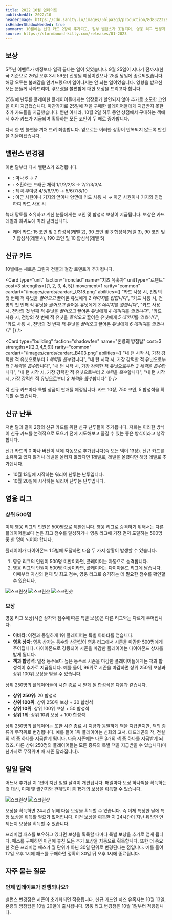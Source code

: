 ```yaml
---
title: 2022 10월 업데이트
publishedAt: 2022/10
headerImage: https://cdn.sanity.io/images/5hlpazgd/production/8d832232926ea86a6b41a5e6c9134b98fd4605b3-1920x622.png
isHeaderShadowNeeded: true
summary: 10월에는 신규 카드 2장이 추가되고, 일부 밸런스가 조정되며, 영웅 리그 변경과 함께 일일 달력이 새롭게 변화합니다.
source: https://stormbound-kitty.com/releases/01-2023
---
```


<script>
    import Old from "$components/Old.svelte";
    import ImageBlock from "$components/ImageBlock.svelte";
    import FlexibleList from "$components/FlexibleList.svelte";
    import Icon from "$components/Icon.svelte";
    import Card from "$components/Card.svelte";
    import CardLink from "$components/CardLink.svelte";
    import Comment from "$components/Comment.svelte";
</script>

## 보상
5주년 이벤트가 예정보다 일찍 끝나는 일이 있었습니다. 9월 25일이 지나기 전까지(한국 기준으로 26일 오후 3시 59분) 진행될 예정이었으나 25일 당일에 종료되었습니다. 해당 오류는 불쾌감을 안겨드렸으며 일어나서는 안 되는 일이었습니다. 영향을 받으신 모든 분들께 사과드리며, 겪으셨을 불편함에 대한 보상을 드리고자 합니다.

25일에 난투를 플레이한 플레이어들에게는 입장료가 할인되지 않아 추가로 소모한 코인을 이미 지급했습니다. 마찬가지로 25일에 책을 구매한 플레이어들에게 지급받지 못한 추가 카드들을 지급했습니다. 뿐만 아니라, 10월 2일 하루 동안 상점에서 구매하는 책에서 추가 카드가 지급되며 획득하는 모든 코인이 두 배로 증가합니다.

다시 한 번 불편을 끼쳐 드려 죄송합니다. 앞으로는 이러한 상황이 반복되지 않도록 만전을 기울이겠습니다.

## 밸런스 변경점
이번 달부터 다시 밸런스가 조정됩니다.

  - <CardLink target="늑대 망토" />: 마나 <Old>6</Old> → 7
  - <CardLink target="용자리 방랑자" />: 소환하는 드래곤 체력 <Old>1/1/2/2/3</Old> → 2/2/3/3/4
  - <CardLink target="황혼을 부르는 노인" />: 체력 부여량 <Old>4/5/6/7/9</Old> → 5/6/7/8/10
  - <CardLink target="사원 수호자" />: <Old>아군 사원이나 기지의 앞이나 양옆에 카드 사용 시</Old> → 아군 사원이나 기지와 인접하여 카드 사용 시

<Comment>

늑대 망토를 소유하고 계신 분들에게는 코인 및 합성석 보상이 지급됩니다. 보상은 카드 레벨과 희귀도에 따라 달라집니다.

  - <Icon type="rare" /> 레어 카드: <Icon type="coin" /> 15 코인 및 <Icon type="stone" /> 2 합성석(레벨 2), <Icon type="coin" /> 30 코인 및 <Icon type="stone" /> 3 합성석(레벨 3), <Icon type="coin" /> 90 코인 및 <Icon type="stone" /> 7 합성석(레벨 4), <Icon type="coin" /> 190 코인 및 <Icon type="stone" /> 10 합성석(레벨 5)

</Comment>

## 신규 카드
10월에는 새로운 그림자 건물과 철갑 로덴트가 추가됩니다.

<Card type="unit" faction="ironclad" name="치즈 유혹자" unitType="로덴트" cost=3 strengths={[1, 2, 3, 4, 5]} movement=1 rarity="common" cardart="/images/cards/cardart_U318.png" abilities={[
    "카드 사용 시, 전방의 첫 번째 적 유닛을 *끌어오고* 끌어온 유닛에게 *2 데미지*를 *입힙니다*",
    "카드 사용 시, 전방의 첫 번째 적 유닛을 *끌어오고* 끌어온 유닛에게 *3 데미지*를 *입힙니다*",
    "카드 사용 시, 전방의 첫 번째 적 유닛을 *끌어오고* 끌어온 유닛에게 *4 데미지*를 *입힙니다*",
    "카드 사용 시, 전방의 첫 번째 적 유닛을 *끌어오고* 끌어온 유닛에게 *5 데미지*를 *입힙니다*",
    "카드 사용 시, 전방의 첫 번째 적 유닛을 *끌어오고* 끌어온 유닛에게 *6 데미지*를 *입힙니다*"
]} />

<Card type="building" faction="shadowfen" name="혼령의 방첨탑" cost=3 strengths={[2,3,4,5,6]} rarity="common" cardart="/images/cards/cardart_B403.png" abilities={[
    "내 턴 시작 시, 가장 강력한 적 유닛으로부터 *1 체력*을 *흡수*합니다",
    "내 턴 시작 시, 가장 강력한 적 유닛으로부터 *1 체력*을 *흡수*합니다",
    "내 턴 시작 시, 가장 강력한 적 유닛으로부터 *2 체력*을 *흡수*합니다",
    "내 턴 시작 시, 가장 강력한 적 유닛으로부터 *2 체력*을 *흡수*합니다",
    "내 턴 시작 시, 가장 강력한 적 유닛으로부터 *3 체력*을 *흡수*합니다"
]} />

각 신규 카드마다 특별 상품이 판매될 예정입니다. 카드 10장, <Icon type="coin" /> 750 코인, <Icon type="stone" /> 5 합성석을 획득할 수 있습니다.

## 신규 난투
저번 달과 같이 2장의 신규 카드를 위한 신규 난투들이 추가됩니다. 저희는 이러한 방식이 신규 카드를 본격적으로 모으기 전에 시도해보고 즐길 수 있는 좋은 방식이라고 생각합니다.

신규 카드의 0 마나 버전이 덱에 자동으로 추가됩니다(즉 모든 덱이 13장). 신규 카드를 소유하고 있지 않거나 레벨을 올리지 않았다면 1레벨로, 레벨을 올렸다면 해당 레벨로 추가됩니다.

  - 10월 13일에 시작하는 워리어 난투는 <CardLink target="치즈 유혹자" /> 난투입니다.
  - 10월 20일에 시작하는 워리어 난투는 <CardLink target="혼령의 방첨탑" /> 난투입니다.

## 영웅 리그
### 상위 500명
이제 영웅 리그의 인원은 500명으로 제한됩니다. 영웅 리그로 승격하기 위해서는 다른 플레이어들보다 높은 최고 점수를 달성하거나 영웅 리그에 가장 먼저 도달하는 500명 중 한 명이 되어야 합니다.

플레이어가 다이아몬드 1 5별에 도달하면 다음 두 가지 상황이 발생할 수 있습니다.

  1. 영웅 리그의 인원이 500명 미만이라면, 플레이어는 자동으로 승격합니다.
  2. 영웅 리그의 인원이 500명 이상이라면, 플레이어는 다이아몬드 리그에 남습니다. 이때부터 자신의 현재 및 최고 점수, 영웅 리그로 승격하는 데 필요한 점수를 확인할 수 있습니다.

<FlexibleList allowOverflow>
    <img alt="스크린샷" src="https://dcimg4.dcinside.co.kr/viewimage.php?id=3ea9df34e8d037b360bb87&no=24b0d769e1d32ca73dea87fa11d02831dd19b8e7fc4eb19683da708446d82daeaea2a3d6b0059d76899727834b0624383e23d1915c59bdef37c6eeca439fa15c18547c38c7cd1c#screenshot" />
    <img alt="스크린샷" src="https://dcimg4.dcinside.co.kr/viewimage.php?id=3ea9df34e8d037b360bb87&no=24b0d769e1d32ca73dea87fa11d02831dd19b8e7fc4eb19683da708446d82daeaea2a3d6b0059d76899727834b0624383e23d1915c59bdef37c6ee9e4a97a20b07ffbe78bd7215#screenshot" />
    <img alt="스크린샷" src="https://dcimg4.dcinside.co.kr/viewimage.php?id=3ea9df34e8d037b360bb87&no=24b0d769e1d32ca73dea87fa11d02831dd19b8e7fc4eb19683da708446d82daeaea2a3d6b0059d76899727834b0624383e23d1915c59bdef37c6ee9d43ccf65ebf821eec5bc411#screenshot" />
</FlexibleList>

### 보상
영웅 리그 보상(시즌 상자와 점수에 따른 특별 보상)은 다른 리그와는 다르게 주어집니다.

  - **아바타**: 이전과 동일하게 1위 플레이어는 특별 아바타를 얻습니다.
  - **영웅 상자**: 영웅 상자는 등수와 상관없이 영웅 리그에서 시즌을 마감한 500명에게 주어집니다. 다이아몬드로 강등되어 시즌을 마감한 플레이어는 다이아몬드 상자를 받게 됩니다.
  - **책과 합성석**: 일정 등수보다 높은 등수로 시즌을 마감한 플레이어들에게는 책과 합성석이 추가로 지급됩니다. 예를 들어, 96위로 시즌을 마감하면 상위 250위 보상과 상위 100위 보상을 받을 수 있습니다.

상위 250명의 플레이어들이 시즌 종료 시 받게 될 합성석은 다음과 같습니다.

  - **상위 250위**: <Icon type="stone" /> 20 합성석
  - **상위 100위**: 상위 250위 보상 + <Icon type="stone" /> 30 합성석
  - **상위 10위**: 상위 100위 보상 + <Icon type="stone" /> 50 합성석
  - **상위 1위**: 상위 10위 보상 + <Icon type="stone" /> 100 합성석

상위 250명의 플레이어는 또한 시즌 종료 시 지금과 동일하게 책을 지급받지만, 책의 종류가 무작위로 변경됩니다. 예를 들어 1위 플레이어는 신화의 고서, 대드래곤의 책, 전설의 책 중 하나를 지급받게 됩니다. 다음 시즌에는 다른 3개의 책 중 하나를 지급받게 되겠죠. 다른 상위 250명의 플레이어들는 모든 종류의 특별 책을 지급받을 수 있습니다(마찬가지로 무작위며 매 시즌 달라집니다).

## 일일 달력
어느새 추가된 지 1년이 지난 일일 달력이 개편됩니다. 매일마다 보상 하나씩을 획득하는 것 대신, 이제 몇 월인지와 관계없이 총 15개의 보상을 획득할 수 있습니다.

<FlexibleList allowOverflow>
    <img alt="스크린샷" src="https://cdn.sanity.io/images/5hlpazgd/production/1b600422f993df4ca0e6c605046e381aa82667bd-1536x2048.jpg#screenshot" />
    <img alt="스크린샷" src="https://cdn.sanity.io/images/5hlpazgd/production/762a9800321b6915f685034805d24aac5202bec9-1536x2048.jpg#screenshot" />
</FlexibleList>

보상을 획득하면 24시간 뒤에 다음 보상을 획득할 수 있습니다. 즉 이제 특정한 달에 특정 보상을 획득할 필요가 없어집니다. 이전 보상을 획득한 지 24시간이 지난 뒤라면 언제든지 보상을 획득할 수 있습니다.

프리미엄 패스를 보유하고 있다면 보상을 획득할 때마다 특별 보상을 추가로 얻게 됩니다. 패스를 구매하면 이전에 놓친 모든 추가 보상을 자동으로 획득합니다. 또한 더 중요한 것은 프리미엄 패스가 월 단위가 아닌 30일 단위로 변경된다는 점입니다. 예를 들어 12일 오후 1시에 패스를 구매하면 정확히 30일 뒤 오후 1시에 종료됩니다.

## 자주 묻는 질문
### 언제 업데이트가 진행되나요?
밸런스 변경점은 시즌이 초기화되면 적용됩니다. 신규 카드인 치즈 유혹자는 10월 13일, 혼령의 방첨탑은 10월 20일에 출시됩니다. 영웅 리그 변경점은 10월 1일부터 적용됩니다.